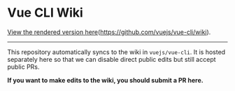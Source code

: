 # Vue CLI Wiki

[View the rendered version here]()(https://github.com/vuejs/vue-cli/wiki).

---

This repository automatically syncs to the wiki in `vuejs/vue-cli`. It is hosted separately here so that we can disable direct public edits but still accept public PRs.

**If you want to make edits to the wiki, you should submit a PR here.**
